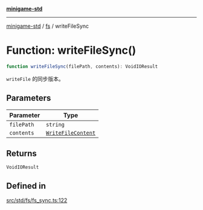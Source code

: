 [**minigame-std**](../../../README.md)

***

[minigame-std](../../../README.md) / [fs](../README.md) / writeFileSync

# Function: writeFileSync()

```ts
function writeFileSync(filePath, contents): VoidIOResult
```

`writeFile` 的同步版本。

## Parameters

| Parameter | Type |
| ------ | ------ |
| `filePath` | `string` |
| `contents` | [`WriteFileContent`](../type-aliases/WriteFileContent.md) |

## Returns

`VoidIOResult`

## Defined in

[src/std/fs/fs\_sync.ts:122](https://github.com/JiangJie/minigame-std/blob/8633d80114dee6c79033ec094d8233bd8263bedc/src/std/fs/fs_sync.ts#L122)
